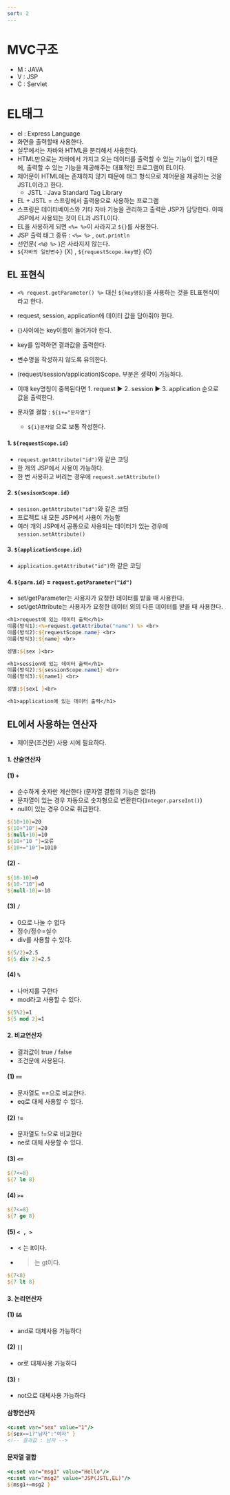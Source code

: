 ```yaml
---
sort: 2
---
```


# MVC구조

- M : JAVA
- V : JSP
- C : Servlet

# EL태그
- el : Express Language
- 화면을 출력할때 사용한다.
- 실무에서는 자바와 HTML을 분리해서 사용한다.
- HTML만으로는 자바에서 가지고 오는 데이터를 출력할 수 있는 기능이 없기 때문에, 출력할 수 있는 기능을 제공해주는 대표적인 프로그램이 EL이다.
- 제어문이 HTML에는 존재하지 않기 때문에 태그 형식으로 제어문을 제공하는 것을 JSTL이라고 한다.
  - JSTL : Java Standard Tag Library 
- EL + JSTL = 스프링에서 출력용으로 사용하는 프로그램
- 스프링은 데이터베이스와 기타 자바 기능을 관리하고 출력은 JSP가 담당한다. 이때 JSP에서 사용되는 것이 EL과 JSTL이다.
- EL을 사용하게 되면 ```<%= %>```이 사라지고 ```${}```를 사용한다.
- JSP 출력 태그 종류 : ```<%= %>``` , ```out.println```
- 선언문( ```<%@ %>``` )은 사라지지 않는다.
- ```${자바의 일반변수}``` (X) , ```${requestScope.key명}``` (O)

## EL 표현식
- ```<% request.getParameter() %>``` 대신 ```${key명칭}```을 사용하는 것을 EL표현식이라고 한다.
- request, session, application에 데이터 값을 담아줘야 한다.
- {}사이에는 key이름이 들어가야 한다.
- key를 입력하면 결과값을 출력한다. 
- 변수명을 작성하지 않도록 유의한다.
- (request/session/application)Scope. 부분은 생략이 가능하다.
- 이때 key명칭이 중복된다면 1. request ▶ 2. session ▶ 3. application 순으로 값을 출력한다.

- 문자열 결합 : ```${i+="문자열"}```
  - ```${i}문자열``` 으로 보통 작성한다.

#### 1. ```${requestScope.id}```
- ```request.getAttribute("id")```와 같은 코딩
- 한 개의 JSP에서 사용이 가능하다.
- 한 번 사용하고 버리는 경우에 ```request.setAttribute()```

#### 2. ```${sesisonScope.id}```
- ```sesison.getAttribute("id")```와 같은 코딩
- 프로젝트 내 모든 JSP에서 사용이 가능함
- 여러 개의 JSP에서 공통으로 사용되는 데이터가 있는 경우에 ```session.setAttribute()```

#### 3. ```${applicationScope.id}``` 
- ```application.getAttribute("id")```와 같은 코딩


#### 4. ```${parm.id}``` = ```request.getParameter("id")```
- set/getParameter는 사용자가 요청한 데이터를 받을 때 사용한다.
- set/getAttribute는 사용자가 요청한 데이터 외의 다른 데이터를 받을 때 사용한다.

```jsp
<h1>request에 있는 데이터 출력</h1>
이름(방식1):<%=request.getAttribute("name") %> <br>
이름(방식2):${requestScope.name} <br>
이름(방식3):${name} <br>

성별:${sex }<br>

<h1>session에 있는 데이터 출력</h1>
이름(방식2):${sessionScope.name1} <br>
이름(방식3):${name1} <br>

성별:${sex1 }<br>

<h1>application에 있는 데이터 출력</h1>
```

## EL에서 사용하는 연산자 
- 제어문(조건문) 사용 시에 필요하다.
#### 1. 산술연산자
#### (1) ```+```
- 순수하게 숫자만 계산한다 (문자열 결합의 기능은 없다!)
- 문자열이 있는 경우 자동으로 숫자형으로 변환한다(```Integer.parseInt()```)
- null이 있는 경우 0으로 취급한다.
```JSP
${10+10}=20
${10+"10"}=20
${null+10}=10
${10+"10 "}=오류
${10+="10"}=1010
```

#### (2) ```-```
```JSP
${10-10}=0
${10-"10"}=0
${null-10}=-10
```

#### (3) ```/```
- 0으로 나눌 수 없다
- 정수/정수=실수
- div를 사용할 수 있다.
```JSP
${5/2}=2.5
${5 div 2}=2.5
```

#### (4) ```%```
- 나머지를 구한다
- mod라고 사용할 수 있다.
```JSP
${5%2}=1
${5 mod 2}=1
```

#### 2. 비교연산자
- 결과값이 true / false
- 조건문에 사용된다.

#### (1) ```==```
- 문자열도 ==으로 비교한다.
- eq로 대체 사용할 수 있다.

#### (2) ```!=```
- 문자열도 !=으로 비교한다
- ne로 대체 사용할 수 있다.

#### (3) ```<=```
```jsp
${7<=8}
${7 le 8}
```

#### (4) ```>=```
```jsp
${7<=8}
${7 ge 8}
```

#### (5) ```< , >```
- < 는 lt이다.
- > 는 gt이다.
```jsp
${7<8}
${7 lt 8}
```


#### 3. 논리연산자
#### (1) ```&&``` 
- and로 대체사용 가능하다

#### (2) ```||```
- or로 대체사용 가능하다

#### (3) ```!```
- not으로 대체사용 가능하다


#### 삼항연산자
```jsp
<c:set var="sex" value="1"/>
${sex==1?"남자":"여자" }
<!-- 결과값 : 남자 -->
```


#### 문자열 결합
```jsp
<c:set var="msg1" value="Hello"/>
<c:set var="msg2" value="JSP(JSTL,EL)"/>
${msg1+=msg2 }
```
